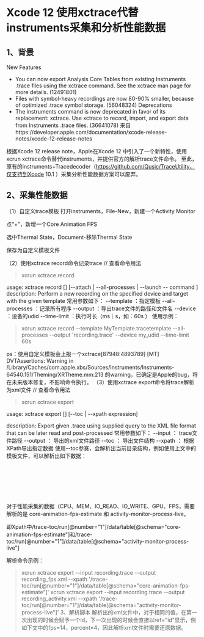 # Xcode 12 使用xctrace代替instruments采集和分析性能数据
## 1、背景
New Features
- You can now export Analysis Core Tables from existing Instruments .trace files using the xctrace command. See the xctrace man page for more details. (12491801)
- Files with symbol-heavy recordings are now 80-90% smaller, because of optimized .trace symbol storage. (56048324)
Deprecations
- The instruments command is now deprecated in favor of its replacement: xctrace. Use xctrace to record, import, and export data from Instruments .trace files. (36641078)
来自https://developer.apple.com/documentation/xcode-release-notes/xcode-12-release-notes

根据Xcode 12 release note，Apple在Xcode 12 中引入了一个新特性，使用xcrun xctrace命令替代instruments，并提供官方的解析trace文件命令。
至此，原有的instruments+Tracedecoder（https://github.com/Qusic/TraceUtility，仅支持到Xcode 10.1 ）采集分析性能数据方案可以废弃。
## 2、采集性能数据
（1）自定义trace模板
打开instruments，File-New，新建一个Activity Monitor

点“+”，新增一个Core Animation FPS


选中Thermal State，Document-移除Thermal State

保存为自定义模板文件

（2）使用xctrace record命令记录trace
// 查看命令用法
> xcrun xctrace record 

usage: 
    xctrace record [<options>] [--attach | --all-processes | --launch -- command ]
description:
    Perform a new recording on the specified device and target with the given template
常用参数如下：
--template ：指定模板
--all-processes ：记录所有程序
--output ：导出trace文件的路径和文件名
--device ：设备的udid
 --time-limit ：执行时长（ms｜s，如：60s ）
使用示例：
> xcrun xctrace record --template MyTemplate.tracetemplate --all-processes --output 'recording.trace' --device my_udid --time-limit 60s

ps：使用自定义模板会上报一个xctrace[87948:4893789] [MT] DVTAssertions: Warning in /Library/Caches/com.apple.xbs/Sources/Instruments/Instruments-64540.151/Theming/XRTheme.mm:213 的warning，已确定是Apple的bug，将在未来版本修复，不影响命令执行。
（3）使用xctrace export命令将trace解析为xml文件
// 查看命令用法
> xcrun xctrace export

usage:
    xctrace export [<options>] [--toc | --xpath expression]

description:
    Export given .trace using supplied query to the XML file format that can be later read and post-processed
常用参数如下：
--input <file>   ：           trace文件路径
--output <path>   ：  导出的xml文件路径
--toc       ：      导出文件结构
--xpath <expression>     ： 根据 XPath导出指定数据
使用--toc参赛，会解析出当前目录结构，例如使用上文中的模板文件，可以解析出如下数据：
<?xml version="1.0"?>

<trace-toc>
    <run number="1">
        <info>
            <target>
                <device name="Van (14.0.1)" uuid="xxx"/>
            </target>
            <summary/>
        </info>
        <data>
            <table schema="activity-monitor-system"/>
            <table schema="core-animation-fps-estimate"/>
            <table schema="activity-monitor-process-ledger"/>
            <table schema="graphics-statistic"/>
            <table schema="sysmon-process"/>
            <table schema="sysmon-system"/>
            <table schema="activity-monitor-process-live"/>
        </data>
    </run>
</trace-toc>
对于性能采集的数据（CPU、MEM、IO_READ、IO_WRITE、GPU、FPS，需要解析的是
core-animation-fps-estimate 和 activity-monitor-process-live，

即Xpath中/trace-toc/run[@number="1"]/data/table[@schema="core-animation-fps-estimate"]和/trace-toc/run[@number="1"]/data/table[@schema="activity-monitor-process-live"]

解析命令示例：
> xcrun xctrace export --input recording.trace --output recording_fps.xml --xpath '/trace-toc/run[@number="1"]/data/table[@schema="core-animation-fps-estimate"]'
> xcrun xctrace export --input recording.trace --output recording_activity.xml --xpath '/trace-toc/run[@number="1"]/data/table[@schema="activity-monitor-process-live"]'
3、解析脚本
解析出的xml文件中，对于相同的值，在第一次出现的时候会赋予一个id，下一次出现的时候会直接以ref="id"显示，例如下文中的fps=14，percent=4，因此解析xml文件时需要还原数据。
